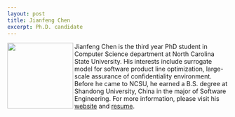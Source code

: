 ```yaml
---
layout: post
title: Jianfeng Chen
excerpt: Ph.D. candidate
---
```


 
<img align=left width=150
src="{{site.url}}/img/chen.jpg"> Jianfeng Chen is the third year PhD student in Computer Science department at North Carolina State University. His interests include surrogate model for software product line optimization, large-scale assurance of confidentiality environment. Before he came to NCSU, he earned a B.S. degree at Shandong University, China in the major of Software Engineering. For more information, please visit his [website](http://ginfung.github.io) and [resume](http://www4.ncsu.edu/~jchen37/cv_jianfeng.pdf).
